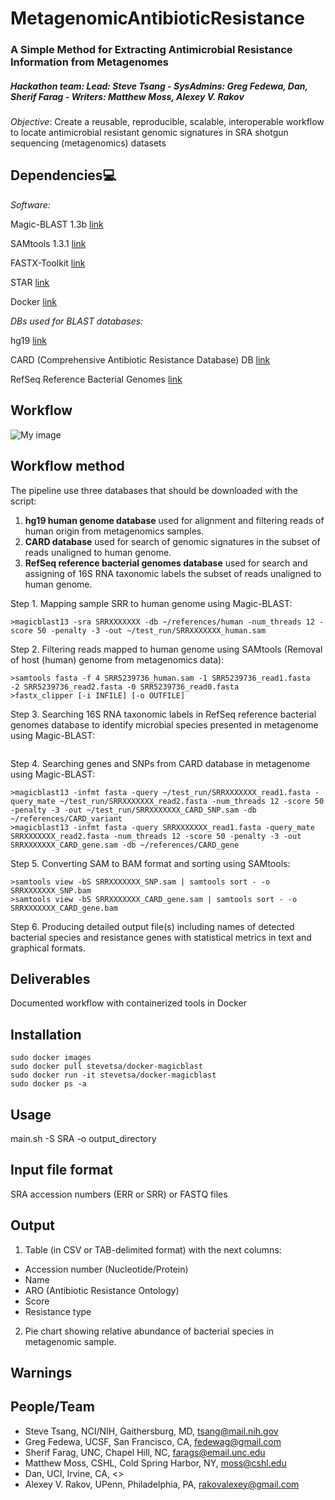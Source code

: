 # MetagenomicAntibioticResistance

### A Simple Method for Extracting Antimicrobial Resistance Information from Metagenomes
##### Hackathon team: Lead: Steve Tsang - SysAdmins: Greg Fedewa, Dan, Sherif Farag - Writers: Matthew Moss, Alexey V. Rakov


*Objective*: Create a reusable, reproducible, scalable, interoperable workflow 
to locate antimicrobial resistant genomic signatures in SRA shotgun sequencing (metagenomics) datasets

## Dependencies:computer:

*Software:*

Magic-BLAST 1.3b [link](https://github.com/boratyng/magicblast)

SAMtools 1.3.1 [link](http://www.htslib.org/)

FASTX-Toolkit [link](http://hannonlab.cshl.edu/fastx_toolkit/)

STAR [link](https://github.com/alexdobin/STAR/releases)

Docker [link](https://www.docker.com/)

*DBs used for BLAST databases:*

hg19 [link](https://www.ncbi.nlm.nih.gov/projects/genome/guide/human/index.shtml)

CARD (Comprehensive Antibiotic Resistance Database) DB [link](https://card.mcmaster.ca/)

RefSeq Reference Bacterial Genomes [link](https://www.ncbi.nlm.nih.gov/refseq/)

## Workflow

![My image](https://github.com/NCBI-Hackathons/MetagenomicAntibioticResistance/blob/master/AbxResistanceMetagenomics.png)

## Workflow method

The pipeline use three databases that should be downloaded with the script:
1.	**hg19 human genome database** used for alignment and filtering reads of human origin from metagenomics samples.
2.	**CARD database** used for search of genomic signatures in the subset of reads unaligned to human genome.
3.	**RefSeq reference bacterial genomes database** used for search and assigning of 16S RNA taxonomic labels the subset of reads unaligned to human genome.

Step 1.  Mapping sample SRR to human genome using Magic-BLAST:
```
>magicblast13 -sra SRRXXXXXXX -db ~/references/human -num_threads 12 -score 50 -penalty -3 -out ~/test_run/SRRXXXXXXX_human.sam
```

Step 2. Filtering reads mapped to human genome using SAMtools (Removal of host (human) genome from metagenomics data):
```
>samtools fasta -f 4 SRR5239736_human.sam -1 SRR5239736_read1.fasta  -2 SRR5239736_read2.fasta -0 SRR5239736_read0.fasta
>fastx_clipper [-i INFILE] [-o OUTFILE]
```

Step 3. Searching 16S RNA taxonomic labels in RefSeq reference bacterial genomes database to identify microbial species presented in metagenome using Magic-BLAST:
```

```

Step 4. Searching genes and SNPs from CARD database in metagenome using Magic-BLAST:
```
>magicblast13 -infmt fasta -query ~/test_run/SRRXXXXXXX_read1.fasta -query_mate ~/test_run/SRRXXXXXXX_read2.fasta -num_threads 12 -score 50 -penalty -3 -out ~/test_run/SRRXXXXXXX_CARD_SNP.sam -db ~/references/CARD_variant
>magicblast13 -infmt fasta -query SRRXXXXXXX_read1.fasta -query_mate SRRXXXXXXX_read2.fasta -num_threads 12 -score 50 -penalty -3 -out SRRXXXXXXX_CARD_gene.sam -db ~/references/CARD_gene
```

Step 5. Converting SAM to BAM format and sorting using SAMtools:
```
>samtools view -bS SRRXXXXXXX_SNP.sam | samtools sort - -o SRRXXXXXXX_SNP.bam
>samtools view -bS SRRXXXXXXX_CARD_gene.sam | samtools sort - -o SRRXXXXXXX_CARD_gene.bam

```

Step 6. Producing detailed output file(s) including names of detected bacterial species and resistance genes with statistical metrics in text and graphical formats.

## Deliverables

Documented workflow with containerized tools in Docker

## Installation
```
sudo docker images
sudo docker pull stevetsa/docker-magicblast
sudo docker run -it stevetsa/docker-magicblast
sudo docker ps -a 
```

## Usage

main.sh <options> -S SRA -o output_directory

## Input file format

SRA accession numbers (ERR or SRR)
or
FASTQ files

## Output

1. Table (in CSV or TAB-delimited format) with the next columns:
- Accession number (Nucleotide/Protein)
- Name
- ARO (Antibiotic Resistance Ontology)
- Score
- Resistance type

2. Pie chart showing relative abundance of bacterial species in metagenomic sample.

## Warnings

## People/Team
* Steve Tsang, NCI/NIH, Gaithersburg, MD, <tsang@mail.nih.gov>
* Greg Fedewa, UCSF, San Francisco, CA, <fedewag@gmail.com>
* Sherif Farag, UNC, Chapel Hill, NC, <farags@email.unc.edu>
* Matthew Moss, CSHL, Cold Spring Harbor, NY, <moss@cshl.edu>
* Dan, UCI, Irvine, CA, <>
* Alexey V. Rakov, UPenn, Philadelphia, PA, <rakovalexey@gmail.com>

